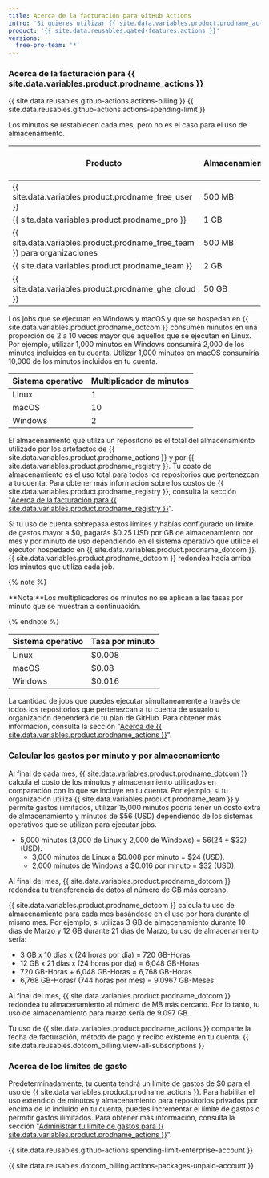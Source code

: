 ```yaml
---
title: Acerca de la facturación para GitHub Actions
intro: 'Si quieres utilizar {{ site.data.variables.product.prodname_actions }} con más almacenamiento o minutos de los que se incluyen en tu cuenta, se te cobrará por estos recursos adicionales.'
product: '{{ site.data.reusables.gated-features.actions }}'
versions:
  free-pro-team: '*'
---
```


### Acerca de la facturación para {{ site.data.variables.product.prodname_actions }}

{{ site.data.reusables.github-actions.actions-billing }} {{ site.data.reusables.github-actions.actions-spending-limit }}

Los minutos se restablecen cada mes, pero no es el caso para el uso de almacenamiento.

| Producto                                                                   | Almacenamiento | Minutos (por mes) |
| -------------------------------------------------------------------------- | -------------- | ----------------- |
| {{ site.data.variables.product.prodname_free_user }}                     | 500 MB         | 2,000             |
| {{ site.data.variables.product.prodname_pro }}                             | 1 GB           | 3,000             |
| {{ site.data.variables.product.prodname_free_team }} para organizaciones | 500 MB         | 2,000             |
| {{ site.data.variables.product.prodname_team }}                            | 2 GB           | 3,000             |
| {{ site.data.variables.product.prodname_ghe_cloud }}                     | 50 GB          | 50,000            |

Los jobs que se ejecutan en Windows y macOS y que se hospedan en {{ site.data.variables.product.prodname_dotcom }} consumen minutos en una proporción de 2 a 10 veces mayor que aquellos que se ejecutan en Linux. Por ejemplo, utilizar 1,000 minutos en Windows consumirá 2,000 de los minutos incluidos en tu cuenta. Utilizar 1,000 minutos en macOS consumiría 10,000 de los minutos incluidos en tu cuenta.

| Sistema operativo | Multiplicador de minutos |
| ----------------- | ------------------------ |
| Linux             | 1                        |
| macOS             | 10                       |
| Windows           | 2                        |

El almacenamiento que utilza un repositorio es el total del almacenamiento utilizado por los artefactos de {{ site.data.variables.product.prodname_actions }} y por {{ site.data.variables.product.prodname_registry }}. Tu costo de almacenamiento es el uso total para todos los repositorios que pertenezcan a tu cuenta. Para obtener más información sobre los costos de {{ site.data.variables.product.prodname_registry }}, consulta la sección "[Acerca de la facturación para {{ site.data.variables.product.prodname_registry }}](/github/setting-up-and-managing-billing-and-payments-on-github/about-billing-for-github-packages)".

 Si tu uso de cuenta sobrepasa estos límites y habías configurado un límite de gastos mayor a $0, pagarás $0.25 USD por GB de almacenamiento por mes y por minuto de uso dependiendo en el sistema operativo que utilice el ejecutor hospedado en {{ site.data.variables.product.prodname_dotcom }}. {{ site.data.variables.product.prodname_dotcom }} redondea hacia arriba los minutos que utiliza cada job.

{% note %}

**Nota:**Los multiplicadores de minutos no se aplican a las tasas por minuto que se muestran a continuación.

{% endnote %}

| Sistema operativo | Tasa por minuto |
| ----------------- | --------------- |
| Linux             | $0.008          |
| macOS             | $0.08           |
| Windows           | $0.016          |

La cantidad de jobs que puedes ejecutar simultáneamente a través de todos los repositorios que pertenezcan a tu cuenta de usuario u organización dependerá de tu plan de GitHub. Para obtener más información, consulta la sección "[Acerca de {{ site.data.variables.product.prodname_actions }}](/actions/automating-your-workflow-with-github-actions/about-github-actions/#usage-limits)".

### Calcular los gastos por minuto y por almacenamiento

Al final de cada mes, {{ site.data.variables.product.prodname_dotcom }} calcula el costo de los minutos y almacenamiento utilizados en comparación con lo que se incluye en tu cuenta. Por ejemplo, si tu organización utiliza {{ site.data.variables.product.prodname_team }} y permite gastos ilimitados, utilizar 15,000 minutos podría tener un costo extra de almacenamiento y minutos de $56 (USD) dependiendo de los sistemas operativos que se utilizan para ejecutar jobs.

- 5,000 minutos (3,000 de Linux y 2,000 de Windows) = $56 ($24 + $32) (USD).
  - 3,000 minutos de Linux a $0.008 por minuto = $24 (USD).
  - 2,000 minutos de Windows a $0.016 por minuto = $32 (USD).

Al final del mes, {{ site.data.variables.product.prodname_dotcom }} redondea tu transferencia de datos al número de GB más cercano.

{{ site.data.variables.product.prodname_dotcom }} calcula tu uso de almacenamiento para cada mes basándose en el uso por hora durante el mismo mes. Por ejemplo, si utilizas 3 GB de almacenamiento durante 10 días de Marzo y 12 GB durante 21 días de Marzo, tu uso de almacenamiento sería:

- 3 GB x 10 días x (24 horas por día) = 720 GB-Horas
- 12 GB x 21 días x (24 horas por día) = 6,048 GB-Horas
- 720 GB-Horas + 6,048 GB-Horas = 6,768 GB-Horas
- 6,768 GB-Horas/ (744 horas por mes) = 9.0967 GB-Meses

Al final del mes, {{ site.data.variables.product.prodname_dotcom }} redondea tu almacenamiento al número de MB más cercano. Por lo tanto, tu uso de almacenamiento para marzo sería de 9.097 GB.

Tu uso de {{ site.data.variables.product.prodname_actions }} comparte la fecha de facturación, método de pago y recibo existente en tu cuenta. {{ site.data.reusables.dotcom_billing.view-all-subscriptions }}

### Acerca de los límites de gasto

Predeterminadamente, tu cuenta tendrá un límite de gastos de $0 para el uso de {{ site.data.variables.product.prodname_actions }}. Para habilitar el uso extendido de minutos y almacenamiento para repositorios privados por encima de lo incluido en tu cuenta, puedes incrementar el límite de gastos o permitir gastos ilimitados. Para obtener más información, consulta la sección "[Administrar tu límite de gastos para {{ site.data.variables.product.prodname_actions }}](/github/setting-up-and-managing-billing-and-payments-on-github/managing-your-spending-limit-for-github-actions)".

{{ site.data.reusables.github-actions.spending-limit-enterprise-account }}

{{ site.data.reusables.dotcom_billing.actions-packages-unpaid-account }}
